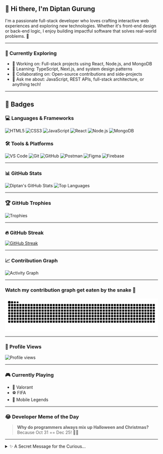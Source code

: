 ## 👋 Hi there, I'm Diptan Gurung

I'm a passionate full-stack developer who loves crafting interactive web experiences and exploring new technologies. Whether it's front-end design or back-end logic, I enjoy building impactful software that solves real-world problems. 🚀

---

### 🌱 Currently Exploring

- 🔭 Working on: Full-stack projects using React, Node.js, and MongoDB
- 🌱 Learning: TypeScript, Next.js, and system design patterns
- 👯 Collaborating on: Open-source contributions and side-projects
- 💬 Ask me about: JavaScript, REST APIs, full-stack architecture, or anything tech!

---

## 📌 Badges

### 💻 Languages & Frameworks

![HTML5](https://img.shields.io/badge/HTML5-E34F26?style=for-the-badge&logo=html5&logoColor=white)
![CSS3](https://img.shields.io/badge/CSS3-1572B6?style=for-the-badge&logo=css3&logoColor=white)
![JavaScript](https://img.shields.io/badge/JavaScript-F7DF1E?style=for-the-badge&logo=javascript&logoColor=black)
![React](https://img.shields.io/badge/React-20232A?style=for-the-badge&logo=react&logoColor=61DAFB)
![Node.js](https://img.shields.io/badge/Node.js-339933?style=for-the-badge&logo=nodedotjs&logoColor=white)
![MongoDB](https://img.shields.io/badge/MongoDB-4EA94B?style=for-the-badge&logo=mongodb&logoColor=white)

### 🛠️ Tools & Platforms

![VS Code](https://img.shields.io/badge/VS%20Code-007ACC?style=for-the-badge&logo=visual-studio-code&logoColor=white)
![Git](https://img.shields.io/badge/Git-F05032?style=for-the-badge&logo=git&logoColor=white)
![GitHub](https://img.shields.io/badge/GitHub-181717?style=for-the-badge&logo=github&logoColor=white)
![Postman](https://img.shields.io/badge/Postman-FF6C37?style=for-the-badge&logo=postman&logoColor=white)
![Figma](https://img.shields.io/badge/Figma-F24E1E?style=for-the-badge&logo=figma&logoColor=white)
![Firebase](https://img.shields.io/badge/Firebase-FFCA28?style=for-the-badge&logo=firebase&logoColor=black)

---

### 📊 GitHub Stats

![Diptan's GitHub Stats](https://github-readme-stats.vercel.app/api?username=DiptanGurung&show_icons=true&theme=dark)
![Top Languages](https://github-readme-stats.vercel.app/api/top-langs/?username=DiptanGurung&layout=compact&theme=dark)

---

### 🏆 GitHub Trophies

![Trophies](https://github-profile-trophy.vercel.app/?username=DiptanGurung&theme=radical)

---

### 🔥 GitHub Streak

[![GitHub Streak](https://github-readme-streak-stats.herokuapp.com/?user=DiptanGurung)](https://git.io/streak-stats)

---

### 📈 Contribution Graph

![Activity Graph](https://github-readme-activity-graph.vercel.app/graph?username=DiptanGurung&theme=react-dark)

---

### Watch my contribution graph get eaten by the snake :snake:

<!-- platane/snk works, it just puts it on a new branch -->
![mishmanners snake gif](https://github.com/MishManners/MishManners/blob/output/github-snake.svg)

---

### 👀 Profile Views

![Profile views](https://komarev.com/ghpvc/?username=DiptanGurung&label=Profile%20views&color=0e75b6&style=flat)

---

### 🎮 Currently Playing

- 🔫 Valorant
- ⚽ FIFA
- 👾 Mobile Legends

---

### 😂 Developer Meme of the Day

> **Why do programmers always mix up Halloween and Christmas?**  
> Because Oct 31 == Dec 25! 🎃🎄

---

<details>
  <summary>✨ A Secret Message for the Curious...</summary>
  <p>You're awesome for scrolling this far. Stay curious, keep building, and never stop learning! 🌟</p>
</details>
